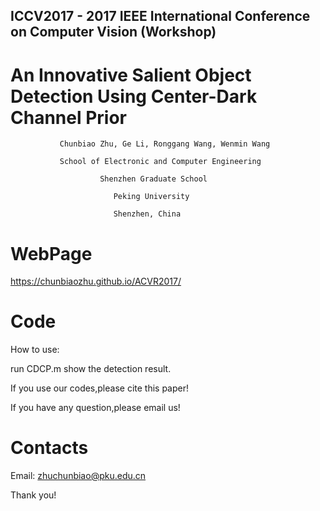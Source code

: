  ## ICCV2017 - 2017 IEEE International Conference on Computer Vision (Workshop)

An Innovative Salient Object Detection Using Center-Dark Channel Prior
========================================================================

               Chunbiao Zhu, Ge Li, Ronggang Wang, Wenmin Wang

               School of Electronic and Computer Engineering

                        Shenzhen Graduate School

                           Peking University

                           Shenzhen, China 


 WebPage
======================================================================

https://chunbiaozhu.github.io/ACVR2017/

Code
======================================================================
How to use:

run CDCP.m show the detection result.

If you use our codes,please cite this paper!

If you have any question,please email us!

Contacts
================

Email: zhuchunbiao@pku.edu.cn

Thank you! 
